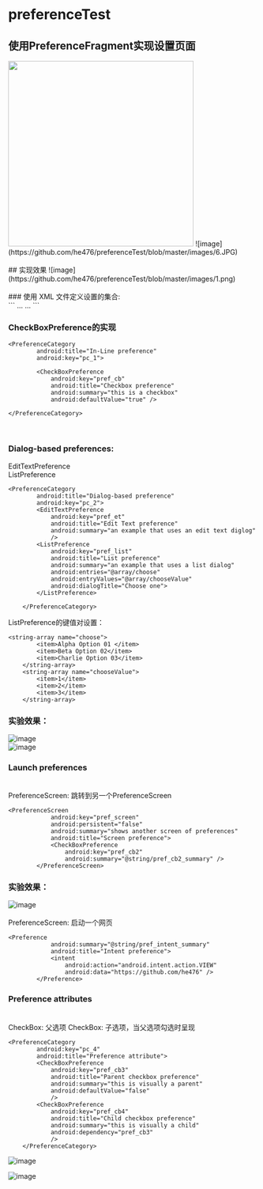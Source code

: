   
# preferenceTest
## 使用PreferenceFragment实现设置页面<br>
<img src="https://github.com/he476/preferenceTest/blob/master/images/6.JPG" width="375"/>
![image](https://github.com/he476/preferenceTest/blob/master/images/6.JPG)<br><br>
## 实现效果
![image](https://github.com/he476/preferenceTest/blob/master/images/1.png)<br><br>
### 使用 XML 文件定义设置的集合:<br>
```
<?xml version="1.0" encoding="utf-8"?>
<PreferenceScreen xmlns:android="http://schemas.android.com/apk/res/android"
    android:layout_width="match_parent"
    android:layout_height="match_parent">
    ...
    ...
</PreferenceScreen>
```
<br>

### CheckBoxPreference的实现
```
<PreferenceCategory
        android:title="In-Line preference"
        android:key="pc_1">

        <CheckBoxPreference
            android:key="pref_cb"
            android:title="Checkbox preference"
            android:summary="this is a checkbox"
            android:defaultValue="true" />

</PreferenceCategory>
```
<br>

### Dialog-based preferences:<br>

EditTextPreference<br>
ListPreference<br>
```
<PreferenceCategory
        android:title="Dialog-based preference"
        android:key="pc_2">
        <EditTextPreference
            android:key="pref_et"
            android:title="Edit Text preference"
            android:summary="an example that uses an edit text diglog"
            />
        <ListPreference
            android:key="pref_list"
            android:title="List preference"
            android:summary="an example that uses a list dialog"
            android:entries="@array/choose"
            android:entryValues="@array/chooseValue"
            android:dialogTitle="Choose one">
        </ListPreference>

    </PreferenceCategory>
```

ListPreference的键值对设置：
```
<string-array name="choose">
        <item>Alpha Option 01 </item>
        <item>Beta Option 02</item>
        <item>Charlie Option 03</item>
    </string-array>
    <string-array name="chooseValue">
        <item>1</item>
        <item>2</item>
        <item>3</item>
    </string-array>
```
### 实验效果：
![image](https://github.com/he476/preferenceTest/blob/master/images/2.png)<br>
![image](https://github.com/he476/preferenceTest/blob/master/images/3.png)<br>

### Launch preferences<br><br>
PreferenceScreen: 跳转到另一个PreferenceScreen<br>
```
<PreferenceScreen
            android:key="pref_screen"
            android:persistent="false"
            android:summary="shows another screen of preferences"
            android:title="Screen preference">
            <CheckBoxPreference
                android:key="pref_cb2"
                android:summary="@string/pref_cb2_summary" />
        </PreferenceScreen>
```
### 实验效果：
![image](https://github.com/he476/preferenceTest/blob/master/images/4.png)<br><br>
PreferenceScreen: 启动一个网页<br>
```
<Preference
            android:summary="@string/pref_intent_summary"
            android:title="Intent preference">
            <intent
                android:action="android.intent.action.VIEW"
                android:data="https://github.com/he476" />
        </Preference>
```
### Preference attributes<br><br>
CheckBox: 父选项
CheckBox: 子选项，当父选项勾选时呈现
```
<PreferenceCategory
        android:key="pc_4"
        android:title="Preference attribute">
        <CheckBoxPreference
            android:key="pref_cb3"
            android:title="Parent checkbox preference"
            android:summary="this is visually a parent"
            android:defaultValue="false"
            />
        <CheckBoxPreference
            android:key="pref_cb4"
            android:title="Child checkbox preference"
            android:summary="this is visually a child"
            android:dependency="pref_cb3"
            />
    </PreferenceCategory>
```
![image](https://github.com/he476/preferenceTest/blob/master/images/1.png)<br>



![image](https://github.com/he476/preferenceTest/blob/master/images/5.png)<br>
